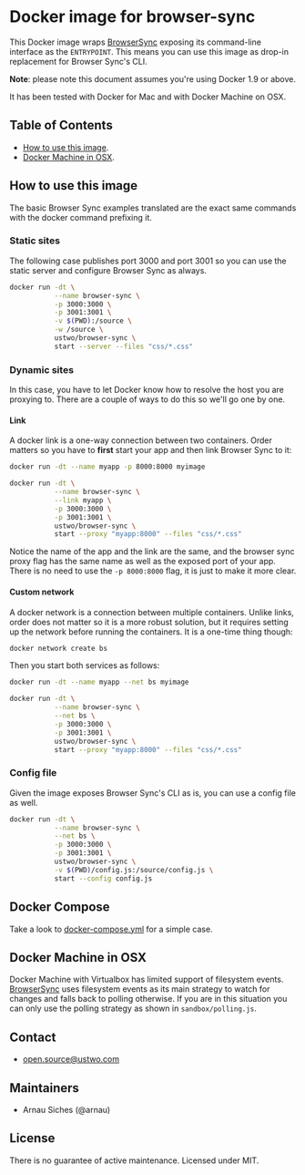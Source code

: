 # Docker image for browser-sync

This Docker image wraps [BrowserSync](http://www.browsersync.io/) exposing its
command-line interface as the `ENTRYPOINT`.  This means you can use this image
as drop-in replacement for Browser Sync's CLI.

**Note**: please note this document assumes you're using Docker 1.9 or above.

It has been tested with Docker for Mac and with Docker Machine on OSX.


## Table of Contents

* [How to use this image](#how-to-use-this-image).
* [Docker Machine in OSX](#docker-machine-in-osx).


## How to use this image

The basic Browser Sync examples translated are the exact same commands with
the docker command prefixing it.

### Static sites

The following case publishes port 3000 and port 3001 so you can use the
static server and configure Browser Sync as always.

```sh
docker run -dt \
           --name browser-sync \
           -p 3000:3000 \
           -p 3001:3001 \
           -v $(PWD):/source \
           -w /source \
           ustwo/browser-sync \
           start --server --files "css/*.css"
```

### Dynamic sites

In this case, you have to let Docker know how to resolve the host you are
proxying to.  There are a couple of ways to do this so we'll go one by one.

#### Link

A docker link is a one-way connection between two containers.  Order matters
so you have to **first** start your app and then link Browser Sync to it:

```sh
docker run -dt --name myapp -p 8000:8000 myimage

docker run -dt \
           --name browser-sync \
           --link myapp \
           -p 3000:3000 \
           -p 3001:3001 \
           ustwo/browser-sync \
           start --proxy "myapp:8000" --files "css/*.css"
```

Notice the name of the app and the link are the same, and the browser sync
proxy flag has the same name as well as the exposed port of your app.  There
is no need to use the `-p 8000:8000` flag, it is just to make it more clear.


#### Custom network

A docker network is a connection between multiple containers.  Unlike links,
order does not matter so it is a more robust solution, but it requires setting
up the network before running the containers.  It is a one-time thing though:

```sh
docker network create bs
```

Then you start both services as follows:

```sh
docker run -dt --name myapp --net bs myimage

docker run -dt \
           --name browser-sync \
           --net bs \
           -p 3000:3000 \
           -p 3001:3001 \
           ustwo/browser-sync \
           start --proxy "myapp:8000" --files "css/*.css"
```


### Config file

Given the image exposes Browser Sync's CLI as is, you can use a config file
as well.

```sh
docker run -dt \
           --name browser-sync \
           --net bs \
           -p 3000:3000 \
           -p 3001:3001 \
           ustwo/browser-sync \
           -v $(PWD)/config.js:/source/config.js \
           start --config config.js
```


## Docker Compose

Take a look to [docker-compose.yml](./docker-compose.yml) for a simple case.


## Docker Machine in OSX

Docker Machine with Virtualbox has limited support of filesystem events.
[BrowserSync](http://www.browsersync.io/) uses filesystem events as its main
strategy to watch for changes and falls back to polling otherwise.  If you are
in this situation you can only use the polling strategy as shown in `sandbox/polling.js`.


## Contact

* open.source@ustwo.com


## Maintainers

* Arnau Siches (@arnau)

## License

There is no guarantee of active maintenance. Licensed under MIT.

